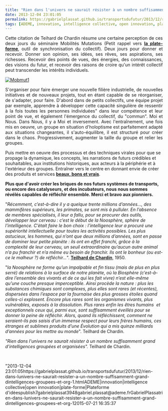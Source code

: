 ```yaml
---
title: "Rien dans l'univers ne saurait résister à un nombre suffisamment grand d'intelligences groupées et organisées"
date: 2013-12-04 23:01:05
permalink: https://gabrielplassat.github.io/transportsdufutur/2013/12/rien-dans-lunivers-ne-saurait-resister-a-un-nombre-suffisamment-grand-dintelligences-groupees-et-org-1.html
tags: [ADEME, innovation, intelligence collective, open innovation, plate-forme, Plateforme d'idées]
---
```


<p style="text-align: justify">Cette citation de Teihard de Chardin résume une certaine perception de ces deux jours du séminaire Mobilités Mutations (Petit rappel vers <a href="https://transportation-mobility.cloud.3ds.com/#community:811" target="_blank"><strong>la plate-forme</strong></a>, outil de synchronisation du collectif). Deux jours pour donner et recevoir. Donner son opinion, ses idées, ses rêves, ses aspirations, ses richesses. Recevoir des points de vues, des énergies, des connaissances, des visions du futur, et recevoir des raisons de croire qu'un intérêt collectif peut transcender les intérêts individuels. </p> <p style="text-align: justify"><a class="asset-img-link" href="https://gabrielplassat.github.io/transportsdufutur/wp-content/uploads/sites/6/old/6a0120a66d2ad4970b019b02252cd4970b-pi.jpg"><img alt="Mobmut1" border="0" class="asset  asset-image at-xid-6a0120a66d2ad4970b019b02252cd4970b image-full img-responsive" src="/wp-content/uploads/sites/6/old/6a0120a66d2ad4970b019b02252cd4970b-800wi.jpg" title="Mobmut1" /></a></p>  <!--more-->  <p style="text-align: justify">S'organiser pour faire émerger une nouvelle filière industrielle, de nouvelles initiatives et de nouveaux projets, tout en étant capable de se réorganiser, de s'adapter, pour faire. D'abord dans de petits collectifs, une équipe projet par exemple, apprendre à développer cette capacité singulière de ressentir à la fois toutes les personnes individuées" dans leur compétence et leur point de vue, et également l'émergence du collectif, du "commun". Moi et Nous. Dans Nous, il y a Moi et inversement. Avec l'entraînement, une fois mis en oeuvre, un groupe en situation d'holoptisme est parfaitement adapté aux situations changeantes, il s'auto-équilibre, il est structuré pour créer dans le chaos. Progressivement, augmenter la taille du groupe et relier les groupes.</p> <p style=""text-align: justify"">Puis mettre en oeuvre des processus et des techniques virales pour que se propage la dynamique, les concepts, les narrations de futurs crédibles et souhaitables, aux institutions historiques, aux acteurs à la périphérie et à l'extérieur des groupes. Entraîner vers le centre en donnant envie de créer des produits et services <a href=""http://www.youtube.com/watch?v=a8yGJauaHJQ"" target=""_blank""><strong>beaux, bons et vrais</strong></a>.</p> <p style=""text-align: justify""><strong>Plus que d'avoir créer les briques de nos futurs systèmes de transports, ou encore des catalyseurs, et des incubateurs, nous nous sommes révélés capables de réfléchir ensemble. Merci et bravo aux pionniers.</strong></p> <p style=""text-align: justify"">"<em>Récemment, c’est-à-dire il y a quelque trente millions d’années…, des mammifères supérieurs, les primates, se sont mis à pulluler. En l’absence de membres spécialisés, il leur a fallu, pour se procurer des outils, développer leur cerveau : c’est le début de la Noosphère, sphère de l’intelligence. C’était faire le bon choix : l’intelligence leur a procuré une supériorité intellectuelle pour toutes les activités possibles. Les plus astucieux, les hommes, qui n’ont que deux millions d’années, sont en passe de dominer leur petite planète : ils ont en effet franchi, grâce à la complexité de leur cerveau, un seuil extraordinaire qu’aucun autre animal n’a pu franchir et n’a même eu besoin de franchir. Ils ont le bonheur (ou est-ce le malheur ?) de réfléchir…</em>". <a href=""https://kindle.amazon.com/profile/PLASSAT-Gabriel/3472684"" target=""_blank""><strong>Teilhard de Chardin</strong></a>, 1950.</p> <p style=""text-align: justify"">"<em>la Noosphère ne forme qu’un impalpable et fin tissu (mais de plus en plus serré) de relations à la surface de notre planète, où la Biosphère (c’est-à-dire l’ensemble des vivants et de ce qui les fait vivre) n’est elle-même qu’une couche presque imperceptible. Ainsi procède la nature : plus les substances chimiques sont complexes, plus elles sont rares (et récentes), dispersées dans l’espace par la fournaise des plus grosses étoiles quand celles-ci explosent. Encore plus rares sont les organismes vivants, plus vulnérables, exposés à la dissolution. Plus rares enfin les êtres humains  et exceptionnels ceux qui, parmi eux, sont suffisamment éveillés pour se donner la peine de réfléchir. Alors, quand ils réfléchissent, comment ne seraient-ils pas saisis d’un immense respect pour leurs frères humains, ces étranges et sublimes produits d’une Évolution qui a mis quinze milliards d’années pour les mettre au monde</em>". Teilhard de Chardin.</p> <p style=""text-align: justify""><em>"Rien dans l'univers ne saurait résister à un nombre suffisamment grand d'intelligences groupées et organisées". </em>Teilhard de Chardin.</p> <p style=""text-align: justify""> </p>"2013-12-04 23:01:05https://gabrielplassat.github.io/transportsdufutur/2013/12/rien-dans-lunivers-ne-saurait-resister-a-un-nombre-suffisamment-grand-dintelligences-groupees-et-org-1.htmlADEME|innovation|intelligence collective|open innovation|plate-forme|Plateforme d'idéespublish7gabrielplassat3948gabriel.plassat@ademe.frGabrielPlassatrien-dans-lunivers-ne-saurait-resister-a-un-nombre-suffisamment-grand-dintelligences-groupees-et-org-12015-07-21 16:35:37
